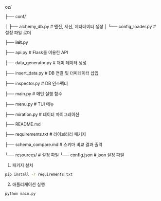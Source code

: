 oz/

├── conf/

│   ├── alchemy_db.py     # 엔진, 세션, 메타데이터 생성
│   └── config_loader.py  # 설정 파일 로더

├── __init__.py

├── api.py                # Flask를 이용한 API

├── data_generator.py     # 더미 데이터 생성

├── insert_data.py        # DB 연결 및 더미데이터 삽입

├── inspector.py          # DB 인스펙터

├── main.py               # 메인 실행 함수

├── menu.py               # TUI 메뉴

├── miration.py           # 데이터 마이그레이션

├── README.md

├── requirements.txt      # 라이브러리 패키지

├── schema_compare.md     # 스키마 비교 결과 출력

└── resources/            # 설정 파일
    └── config.json       # json 설정 파일
    

1. 패키지 설치
```bash
pip install -r requirements.txt
```

2. 애플리케이션 실행
```python
python main.py
```
